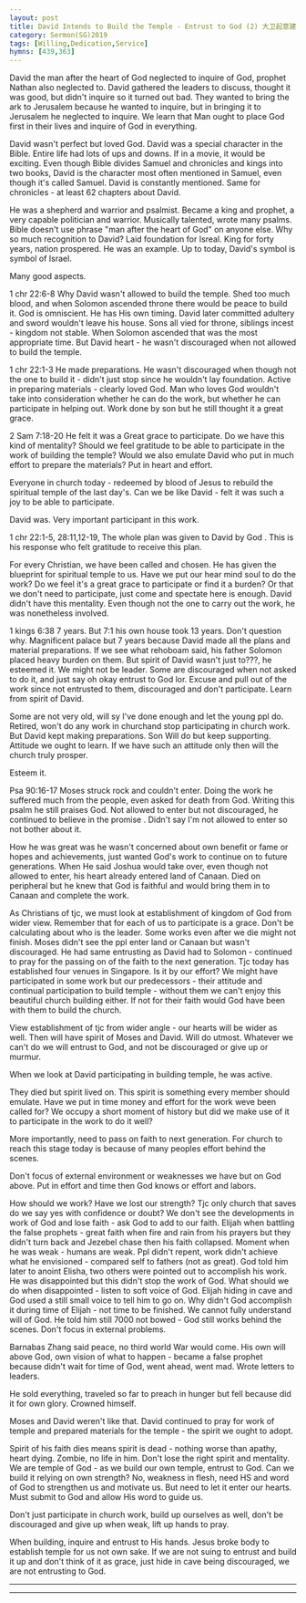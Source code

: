 ```yaml
---
layout: post
title: David Intends to Build the Temple - Entrust to God (2) 大卫起意建圣殿 - 当交托给神（二)
category: Sermon(SG)2019
tags: [Willing,Dedication,Service]
hymns: [439,363]
---
```



David the man after the heart of God neglected to inquire of God, prophet Nathan also neglected to. David gathered the leaders to discuss, thought it was good, but didn't inquire so it turned out bad. They wanted to bring the ark to Jerusalem because he wanted to inquire, but in bringing it to Jerusalem he neglected to inquire. We learn that Man ought to place God first in their lives and inquire of God in everything.

David wasn't perfect but loved God. David was a special character in the Bible. Entire life had lots of ups and downs. If in a movie, it would be exciting. Even though Bible divides Samuel and chronicles and kings into two books, David is the character most often mentioned in Samuel, even though it's called Samuel. David is constantly mentioned. Same for chronicles - at least 62 chapters about David.

He was a shepherd and warrior and psalmist. Became a king and prophet, a very capable politician and warrior. Musically talented, wrote many psalms. Bible doesn't use phrase "man after the heart of God" on anyone else. Why so much recognition to David? Laid foundation for Isreal. King for forty years, nation prospered. He was an example. Up to today, David's symbol is symbol of Israel.

Many good aspects.

1 chr 22:6-8
Why David wasn't allowed to build the temple. Shed too much blood, and when Solomon ascended throne there would be peace to build it. God is omniscient. He has His own timing. David later committed adultery and sword wouldn't leave his house. Sons all vied for throne,  siblings incest - kingdom not stable. When Solomon ascended that was the most appropriate time. But David heart - he wasn't discouraged when not allowed to build the temple. 

1 chr 22:1-3
He made preparations. He wasn't discouraged when though not the one to build it - didn't just stop since he wouldn't lay foundation. Active in preparing materials - clearly loved God. Man who loves God wouldn't take into consideration whether he can do the work, but whether he can participate in helping out. Work done by son but he still thought it a great grace. 

2 Sam 7:18-20
He felt it was a Great grace to participate. Do we have this kind of mentality? Should we feel gratitude to be able to participate in the work of building the temple? Would we also emulate David who put in much effort to prepare the materials? Put in heart and effort. 

Everyone in church today - redeemed by blood of Jesus to rebuild the spiritual temple of the last day's. Can we be like David - felt it was such a joy to be able to participate. 


David was. Very important participant in this work. 

1 chr 22:1-5, 28:11,12-19, 
The whole plan was given to David by God . This is his response who felt gratitude to receive this plan. 

For every Christian, we have been called and chosen. He has given the blueprint for spiritual temple to us. Have we put our hear mind soul to do the work? Do we feel it's a great grace to participate or find it a burden? Or that we don't need to participate, just come and spectate here is enough. 
David didn't have this mentality. Even though not the one to carry out the work, he was nonetheless involved. 

1 kings 6:38
7 years. But 7:1 his own house took 13 years. Don't question why. Magnificent palace but 7 years because David made all the plans and material preparations. 
If we see what rehoboam said, his father Solomon placed heavy burden on them. But spirit of David wasn't just to???, he esteemed it. We might not be leader. Some are discouraged when not asked to do it, and just say oh okay entrust to God lor. Excuse and pull out of the work since not entrusted to them, discouraged and don't participate. Learn from spirit of David. 

Some are not very old, will sy I've done enough and let the young ppl do. Retired, won't do any work in churchand stop participating in church work. But David kept making preparations. Son Will do but keep supporting. Attitude we ought to learn. If we have such an attitude only then will the church truly prosper. 

Esteem it. 


Psa 90:16-17
Moses struck rock and couldn't enter. Doing the work he suffered much from the people, even asked for death from God. Writing this psalm he still praises God. Not allowed to enter but not discouraged, he continued to believe in the promise . Didn't say I'm not allowed to enter so not bother about it. 

How he was great  was he wasn't concerned about own benefit or fame or hopes and achievements, just wanted God's work to continue on to future generations. When He said Joshua would take over, even though not allowed to enter, his heart already entered land of Canaan. Died on peripheral but he knew that God is faithful and would bring them in to Canaan and complete the work. 

As Christians of tjc, we must look at establishment of kingdom of God from wider view. Remember that for each of us to participate is a grace. Don't be calculating about who is the leader. Some works even after we die might not finish. Moses didn't see the ppl enter land or Canaan but wasn't discouraged. He had same entrusting as David had to Solomon - continued to pray for the passing on of the faith to the next generation. Tjc today has established four venues in Singapore. Is it by our effort? We might have participated in some work but our predecessors - their attitude and continual participation to build temple - without them we can't enjoy this beautiful church building either. If not for their faith would God have been with them to build the church. 

View establishment of tjc from wider angle - our hearts will be wider as well. Then will have spirit of Moses and David. Will do utmost. Whatever we can't do we will entrust to God, and not be discouraged or give up or murmur. 

When we look at David participating in building temple, he was active. 

They died but spirit lived on. This spirit is something every member should emulate. Have we put in time money and effort for the work weve been called for? We occupy a short moment of history but did we make use of it to participate in the work to do it well? 

More importantly, need to pass on faith to next generation. For church to reach this stage today is because of many peoples effort behind the scenes. 


Don't focus of external environment or weaknesses we have but on God above. Put in effort and time then God knows or effort and labors. 

How should we work? Have we lost our strength? Tjc only church that saves do we say yes with confidence or doubt? We don't see the developments in work of God and lose faith - ask God to add to our faith. Elijah when battling the false prophets - great faith when fire and rain from his prayers but they didn't turn back and Jezebel chase then his faith collapsed. Moment when he was weak - humans are weak. Ppl didn't repent, work didn't achieve what he envisioned - compared self to fathers (not as great). God told him later to anoint Elisha, two others were pointed out to accomplish his work. He was disappointed but this didn't stop the work of God. What should we do when disappointed - listen to soft voice of God. Elijah hiding in cave and God used a still small voice to tell him to go on. Why didn't God accomplish it during time of Elijah - not time to be finished. We cannot fully understand will of God. He told him still 7000 not bowed - God still works behind the scenes. Don't focus in external problems. 

Barnabas Zhang said peace, no third world War would come. His own will above God, own vision of what to happen - became a false prophet because didn't wait for time of God, went ahead, went mad. Wrote letters to leaders. 

He sold everything, traveled so far to preach in hunger but fell because did it for own glory. Crowned himself. 

Moses and David  weren't like that. David continued to pray for work of temple and prepared materials for the temple - the spirit we ought to adopt. 

Spirit of his faith dies means spirit is dead - nothing worse than apathy, heart dying. Zombie, no life in him. Don't lose the right spirit and mentality. We are temple of God - as we build our own temple, entrust to God. Can we build it relying on own strength? No, weakness in flesh, need HS and word of God to strengthen us and motivate us. But need to let it enter our hearts. Must submit to God and allow His word to guide us. 

Don't just participate in church work, build up ourselves as well, don't be discouraged and give up when weak, lift up hands to pray. 


When building, inquire and entrust to His hands. Jesus broke body to establish temple for us not own sake. If we are not suing to entrust and build it up and don't think of it as grace, just hide in cave being discouraged, we are not entrusting to God. 



----
****
